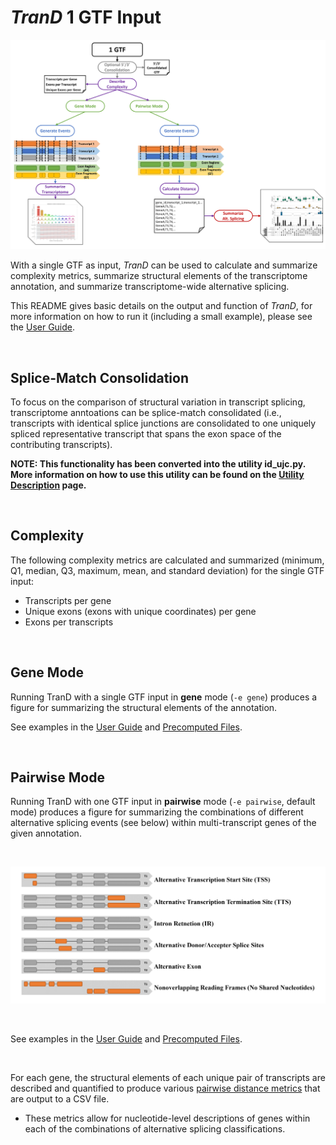 
# _TranD_ 1 GTF Input

![TranD_schematic_A](TranD_schematic_A_white_bg.png)

With a single GTF as input, _TranD_ can be used to calculate and summarize complexity metrics, summarize structural elements of the transcriptome annotation, and summarize transcriptome-wide alternative splicing.

This README gives basic details on the output and function of _TranD_, for more information on how to run it (including a small example), please see the [User Guide](https://github.com/McIntyre-Lab/TranD/wiki/User-Guide).

<br>

## Splice-Match Consolidation

To focus on the comparison of structural variation in transcript splicing, transcriptome anntoations can be splice-match consolidated (i.e., transcripts with identical splice junctions are consolidated to one uniquely spliced representative transcript that spans the exon space of the contributing transcripts).

**NOTE: This functionality has been converted into the utility id_ujc.py. More information on how to use this utility can be found on the [Utility Description](https://github.com/McIntyre-Lab/TranD/wiki/Utility-Descriptions-(with-Examples)) page.**



<br>

## Complexity
The following complexity metrics are calculated and summarized (minimum, Q1, median, Q3, maximum, mean, and standard deviation) for the single GTF input:
* Transcripts per gene
* Unique exons (exons with unique coordinates) per gene
* Exons per transcripts

<br>

## Gene Mode
Running TranD with a single GTF input in __gene__ mode (`-e gene`) produces a figure for summarizing the structural elements of the annotation.

See examples in the [User Guide](https://github.com/McIntyre-Lab/TranD/wiki/User-Guide) and [Precomputed Files](https://github.com/McIntyre-Lab/TranD/wiki/Precomputed-Files).

<br>

## Pairwise Mode
Running TranD with one GTF input in __pairwise__ mode (`-e pairwise`, default mode) produces a figure for summarizing the combinations of different alternative splicing events (see below) within multi-transcript genes of the given annotation.

<br>

![AS_categories](../AS_categories.png)

<br>

See examples in the [User Guide](https://github.com/McIntyre-Lab/TranD/wiki/User-Guide) and [Precomputed Files](https://github.com/McIntyre-Lab/TranD/wiki/Precomputed-Files).

<br>

For each gene, the structural elements of each unique pair of transcripts are described and quantified to produce various [pairwise distance metrics](../transcript_distance_column_descriptions.xlsx) that are output to a CSV file.

* These metrics allow for nucleotide-level descriptions of genes within each of the combinations of alternative splicing classifications.
